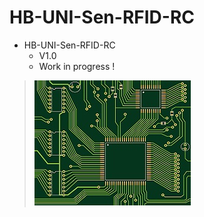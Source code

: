 # HB-UNI-Sen-RFID-RC

+ HB-UNI-Sen-RFID-RC
	+ V1.0
	+ Work in progress !
>![](https://github.com/Backkevin/My_Homematic_Project/blob/master/HB-UNI-Sen-RFID-RC/IMAGE/Default.jpg)

